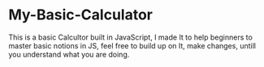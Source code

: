# My-Basic-Calculator
This  is   a basic  Calcultor  built  in  JavaScript,  I made It  to  help beginners to master basic  notions  in  JS, feel  free  to  build up  on  It,  make changes, untill  you  understand  what  you  are doing.  
